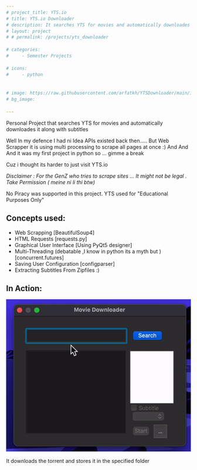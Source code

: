 ```yaml
---
# project_title: YTS.io 
# title: YTS.io Downloader
# description: It searches YTS for movies and automatically downloades it along with subtitles
# layout: project
# # permalink: /projects/yts_downloader

# categories: 
#     - Semester Projects

# icons: 
#     - python
    

# image: https://raw.githubusercontent.com/arfatkh/YTSDownloader/main/imgs/demo.gif
# bg_image: 

---
```







Personal Project that searches YTS for movies and automatically downloades it along with subtitles 

Well In my defence I had ni Idea APIs existed back then.....
But Web Scrapper it is using multi processing to scrape all pages at once :)
And And And it was my first project in python so ... gimme a break


Cuz i thought its harder to just visit YTS.io

*Disclaimer : For the GenZ who tries to scrape sites ... It might not be legal . Take Permission ( meine ni li thi btw)*


No Piracy was supported in this project. YTS used for "Educational Purposes Only"


## Concepts used:

 

 - Web Scrapping  [BeautifulSoup4]
 - HTML Requests [requests.py]
 - Graphical User Interface [Using PyQt5 designer]
 - Multi-Threading (debatable ,I know in python its a myth but )[concurrent.futures]
 - Saving User Configuration [configparser] 
 -  Extracting Subtitles From Zipfiles :) 



## **In Action:**

![enter image description here](https://raw.githubusercontent.com/arfatkh/YTSDownloader/main/imgs/demo.gif)

It downloads the torrent and stores it in the specified folder
